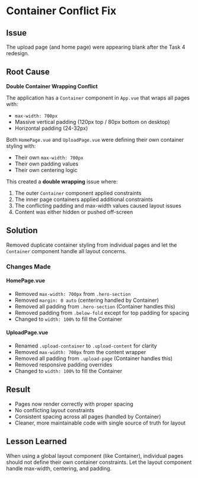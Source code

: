 # Container Conflict Fix

## Issue
The upload page (and home page) were appearing blank after the Task 4 redesign.

## Root Cause
**Double Container Wrapping Conflict**

The application has a `Container` component in `App.vue` that wraps all pages with:
- `max-width: 700px`
- Massive vertical padding (120px top / 80px bottom on desktop)
- Horizontal padding (24-32px)

Both `HomePage.vue` and `UploadPage.vue` were defining their own container styling with:
- Their own `max-width: 700px`
- Their own padding values
- Their own centering logic

This created a **double wrapping** issue where:
1. The outer `Container` component applied constraints
2. The inner page containers applied additional constraints
3. The conflicting padding and max-width values caused layout issues
4. Content was either hidden or pushed off-screen

## Solution
Removed duplicate container styling from individual pages and let the `Container` component handle all layout concerns.

### Changes Made

#### HomePage.vue
- Removed `max-width: 700px` from `.hero-section`
- Removed `margin: 0 auto` (centering handled by Container)
- Removed all padding from `.hero-section` (Container handles this)
- Removed padding from `.below-fold` except for top padding for spacing
- Changed to `width: 100%` to fill the Container

#### UploadPage.vue
- Renamed `.upload-container` to `.upload-content` for clarity
- Removed `max-width: 700px` from the content wrapper
- Removed all padding from `.upload-page` (Container handles this)
- Removed responsive padding overrides
- Changed to `width: 100%` to fill the Container

## Result
- Pages now render correctly with proper spacing
- No conflicting layout constraints
- Consistent spacing across all pages (handled by Container)
- Cleaner, more maintainable code with single source of truth for layout

## Lesson Learned
When using a global layout component (like Container), individual pages should not define their own container constraints. Let the layout component handle max-width, centering, and padding.
